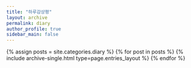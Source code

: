 ```yaml
---
title: "하루감상평"
layout: archive
permalink: diary
author_profile: true
sidebar_main: false
---
```


{% assign posts = site.categories.diary %}
{% for post in posts %} {% include archive-single.html type=page.entries_layout %} {% endfor %}
